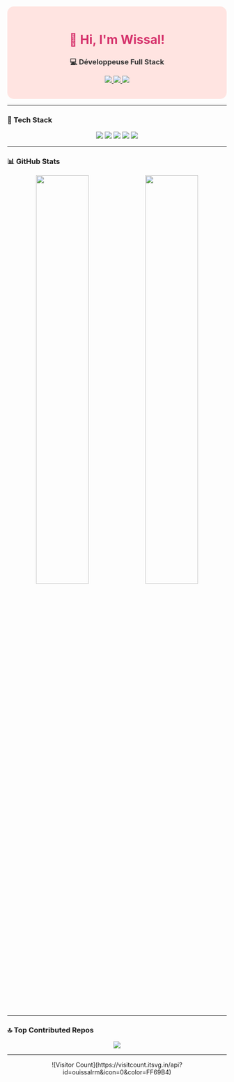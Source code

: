 <div align="center" style="background-color:#ffe4e1; padding:20px; border-radius:15px;">

  <h1 style="color:#d6336c;">👋 Hi, I'm <b>Wissal!</b></h1>
  <h3 style="color:#333;">💻 Développeuse Full Stack</h3>

  <!-- Socials -->
  <p>
    <a href="https://www.linkedin.com/in/wissal-khrams-a2120234b/">
      <img src="https://img.shields.io/badge/LinkedIn-%230077B5.svg?logo=linkedin&logoColor=white&style=for-the-badge"/>
    </a>
    <a href="https://www.instagram.com/yourinstagram/">
      <img src="https://img.shields.io/badge/Instagram-%23E4405F.svg?logo=instagram&logoColor=white&style=for-the-badge"/>
    </a>
    <a href="https://github.com/ouissalrm">
      <img src="https://img.shields.io/badge/GitHub-%2312100E.svg?logo=github&logoColor=white&style=for-the-badge"/>
    </a>
  </p>

</div>

---

### 🌈 Tech Stack
<div align="center">
  <img src="https://img.shields.io/badge/JavaScript-%23F7DF1E.svg?style=for-the-badge&logo=javascript&logoColor=black"/>
  <img src="https://img.shields.io/badge/PHP-%23777BB4.svg?style=for-the-badge&logo=php&logoColor=white"/>
  <img src="https://img.shields.io/badge/Python-3670A0?style=for-the-badge&logo=python&logoColor=ffdd54"/>
  <img src="https://img.shields.io/badge/React-%2361DAFB.svg?style=for-the-badge&logo=react&logoColor=black"/>
  <img src="https://img.shields.io/badge/Laravel-%23FF2D20.svg?style=for-the-badge&logo=laravel&logoColor=white"/>
</div>

---

### 📊 GitHub Stats
<div align="center">
  <img src="https://github-readme-stats.vercel.app/api?username=ouissalrm&theme=tokyonight&show_icons=true" width="49%"/>
  <img src="https://nirzak-streak-stats.vercel.app/?user=ouissalrm&theme=tokyonight&hide_border=false&background=FFC0CB" width="49%"/>
</div>

---

### 🔝 Top Contributed Repos
<div align="center">
  <img src="https://github-contributor-stats.vercel.app/api?username=ouissalrm&limit=5&theme=tokyonight"/>
</div>

---

<div align="center">
  ![Visitor Count](https://visitcount.itsvg.in/api?id=ouissalrm&icon=0&color=FF69B4)
</div>
